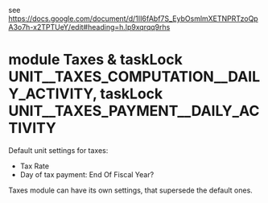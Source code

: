 see https://docs.google.com/document/d/1II6fAbf7S_EybOsmlmXETNPRTzoQpA3o7h-x2TPTUeY/edit#heading=h.lp9xqrqq9rhs

# module Taxes & taskLock UNIT__TAXES_COMPUTATION__DAILY_ACTIVITY, taskLock UNIT__TAXES_PAYMENT__DAILY_ACTIVITY

Default unit settings for taxes:
* Tax Rate
* Day of tax payment: End Of Fiscal Year?

Taxes module can have its own settings, that supersede the default ones.
